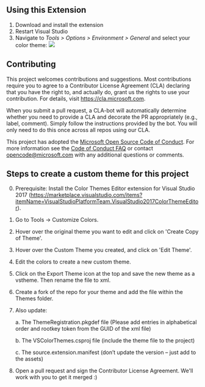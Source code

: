 ## Using this Extension

1. Download and install the extension
1. Restart Visual Studio
1. Navigate to _Tools > Options > Environment > General_ and select your color theme:
   ![](https://user-images.githubusercontent.com/350947/69694799-25e2a680-112e-11ea-85d0-f6fe476168d5.png)

## Contributing

This project welcomes contributions and suggestions.  Most contributions require you to agree to a
Contributor License Agreement (CLA) declaring that you have the right to, and actually do, grant us
the rights to use your contribution. For details, visit https://cla.microsoft.com.

When you submit a pull request, a CLA-bot will automatically determine whether you need to provide
a CLA and decorate the PR appropriately (e.g., label, comment). Simply follow the instructions
provided by the bot. You will only need to do this once across all repos using our CLA.

This project has adopted the [Microsoft Open Source Code of Conduct](https://opensource.microsoft.com/codeofconduct/).
For more information see the [Code of Conduct FAQ](https://opensource.microsoft.com/codeofconduct/faq/) or
contact [opencode@microsoft.com](mailto:opencode@microsoft.com) with any additional questions or comments.


## Steps to create a custom theme for this project
0. Prerequisite: Install the Color Themes Editor extension for Visual Studio 2017 (https://marketplace.visualstudio.com/items?itemName=VisualStudioPlatformTeam.VisualStudio2017ColorThemeEditor).
1. Go to Tools -> Customize Colors.
2. Hover over the original theme you want to edit and click on 'Create Copy of Theme'.
3. Hover over the Custom Theme you created, and click on 'Edit Theme'.
4. Edit the colors to create a new custom theme.
5. Click on the Export Theme icon at the top and save the new theme as a vstheme. Then rename the file to xml.
6. Create a fork of the repo for your theme and add the file within the Themes folder.
7. Also update:

    a. The ThemeRegistration.pkgdef file (Please add entries in alphabetical order and rootkey token from the GUID of the xml file)
    
    b. The VSColorThemes.csproj file (include the theme file to the project)
    
    c. The source.extension.manifest (don’t update the version – just add to the assets)
8. Open a pull request and sign the Contributor License Agreement. We'll work with you to get it merged :)
